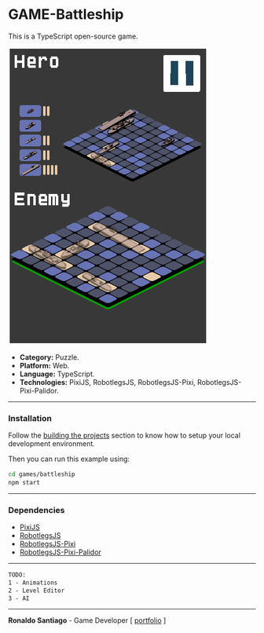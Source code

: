 GAME-Battleship
===

This is a TypeScript open-source game.

![battleship_ss_01](media/battleship_ss_01.png)

+ **Category:** Puzzle.
+ **Platform:** Web.
+ **Language:** TypeScript.
+ **Technologies:** PixiJS, RobotlegsJS, RobotlegsJS-Pixi, RobotlegsJS-Pixi-Palidor.

* * *

### Installation

Follow the [building the projects](https://github.com/RobotlegsJS/RobotlegsJS-Framework/tree/master/.github/CONTRIBUTING.md#building-the-projects) section to know how to setup your local development environment.

Then you can run this example using:

```bash
cd games/battleship
npm start
```

* * *

### Dependencies

+ [PixiJS](http://www.pixijs.com/)
+ [RobotlegsJS](https://github.com/RobotlegsJS/RobotlegsJS-Framework/tree/master/packages/core)
+ [RobotlegsJS-Pixi](https://github.com/RobotlegsJS/RobotlegsJS-Framework/tree/master/packages/pixi)
+ [RobotlegsJS-Pixi-Palidor](https://github.com/RobotlegsJS/RobotlegsJS-Framework/tree/master/packages/pixi-palidor)

* * *

```
TODO:
1 - Animations
2 - Level Editor
3 - AI
```

* * *

**Ronaldo Santiago**  - Game Developer [ [portfolio](https://ronaldosetzer.github.io/portfolio/) ]